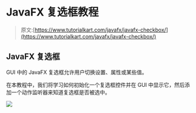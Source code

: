 # JavaFX 复选框教程

> 原文:[https://www.tutorialkart.com/javafx/javafx-checkbox/](https://www.tutorialkart.com/javafx/javafx-checkbox/)

## JavaFX 复选框

GUI 中的 JavaFX 复选框允许用户切换设置、属性或某些值。

在本教程中，我们将学习如何初始化一个复选框控件并在 GUI 中显示它，然后添加一个动作监听器来知道复选框是否被选中。

[![](../Images/925da31b32d6bc3827932f6c8afb11bb.png)](https://www.tutorialkart.com/)